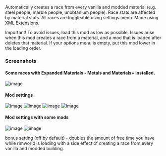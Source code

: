Automatically creates a race from every vanilla and modded material (e.g. steel people, marble people, unobtanium people). Race stats are affected by material stats. All races are toggleable using settings menu. Made using XML Extensions.
      
Important! To avoid issues, load this mod as low as possible. Issues arise when this mod creates a race from a material, and a mod that is loaded after deletes that material. If your options menu is empty, put this mod lower in the loading order.


### Screenshots
#### Some races with Expanded Materials - Metals and Materials+ installed. 
![image](https://user-images.githubusercontent.com/76593873/148944383-9f95176c-9656-4436-9d2b-aec3c7907012.png)
#### Mod settings
![image](https://user-images.githubusercontent.com/76593873/148813723-810a578d-801a-472f-8d17-3d2302a867ba.png)
![image](https://user-images.githubusercontent.com/76593873/148813758-775b5043-3a47-4f12-b874-ead3919614b8.png)
![image](https://user-images.githubusercontent.com/76593873/148813799-d945fcd7-1b64-4ce0-bd6e-511d6cc8b533.png)
![image](https://user-images.githubusercontent.com/76593873/148813836-9cc60098-f6f3-404e-818b-20485cd06cca.png)

#### Mod settings with some mods
![image](https://user-images.githubusercontent.com/76593873/148814403-cdf282aa-5851-4616-8a33-aa9f76cf07f6.png)
![image](https://user-images.githubusercontent.com/76593873/148944486-8431fb41-e836-4f3e-ad2c-fac3d4edc669.png)

bonus setting (off by default) - doubles the amount of free time you have while rimworld is loading with a side effect of creating a race from every vanilla and modded building.
